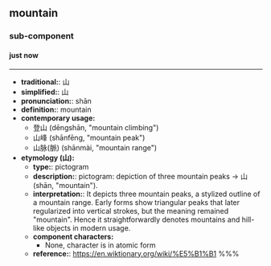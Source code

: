 ## mountain
### sub-component
#### just now
---
- **traditional:**: 山
- **simplified:**: 山
- **pronunciation:**: shān
- **definition:**: mountain
- **contemporary usage:**
  - 登山 (dēngshān, "mountain climbing")
  - 山峰 (shānfēng, "mountain peak")
  - 山脉(脈) (shānmài, "mountain range")
- **etymology (山):**
  - **type:**: pictogram
  - **description:**: pictogram: depiction of three mountain peaks → 山 (shān, "mountain").
  - **interpretation:**: It depicts three mountain peaks, a stylized outline of a mountain range. Early forms show triangular peaks that later regularized into vertical strokes, but the meaning remained "mountain". Hence it straightforwardly denotes mountains and hill-like objects in modern usage.
  - **component characters:**
    - None, character is in atomic form
  - **reference:**: https://en.wiktionary.org/wiki/%E5%B1%B1
%%%
